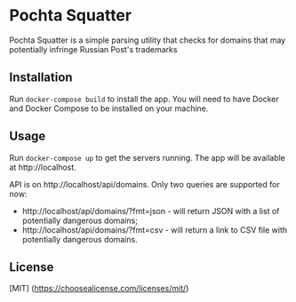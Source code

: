 # Pochta Squatter

Pochta Squatter is a simple parsing utility that 
checks for domains that may potentially infringe 
Russian Post's trademarks

## Installation

Run ```docker-compose build``` to install the app. 
You will need to have Docker and Docker Compose to be
installed on your machine.

## Usage
Run ```docker-compose up``` to get the servers running. 
The app will be available at http://localhost.

API is on http://localhost/api/domains. Only two
queries are supported for now: 
- http://localhost/api/domains/?fmt=json - will return JSON
with a list of potentially dangerous domains;
- http://localhost/api/domains/?fmt=csv - will return a link
  to CSV file with potentially dangerous domains.


## License

[MIT] (https://choosealicense.com/licenses/mit/)
